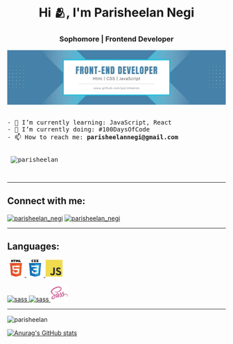 <h1 align="center">Hi 🫂, I'm Parisheelan Negi</h1>
<h3 align="center">Sophomore | Frontend Developer</h3>

![img](https://github.com/parisheelan/parisheelan/blob/main/1643638972532.jpeg)

<pre>

- 🌱 I’m currently learning: JavaScript, React
- 🔭 I’m currently doing: #100DaysOfCode
- 📫 How to reach me: <b>parisheelannegi@gmail.com</b>
 
<p align="left"> <img src="https://komarev.com/ghpvc/?username=parisheelan&label=%20views&color=0e75b6&style=flat" alt="parisheelan" /> </p>
</pre>

***

## Connect with me:
<p align="left">
<a href="https://linkedin.com/in/parisheelan" target="blank"><img align="center" src="https://raw.githubusercontent.com/rahuldkjain/github-profile-readme-generator/master/src/images/icons/Social/linked-in-alt.svg" alt="parisheelan_negi" height="30" width="40" /></a>
<a href="https://www.instagram.com/parisheelan_negi/" target="blank"><img align="center" src="https://raw.githubusercontent.com/rahuldkjain/github-profile-readme-generator/master/src/images/icons/Social/instagram.svg" alt="parisheelan_negi" height="30" width="40" /></a>
</p>

***

## Languages:
<p align="left"> 
<a href="https://www.w3.org/html/" target="_blank" rel="noreferrer"> <img src="https://raw.githubusercontent.com/devicons/devicon/master/icons/html5/html5-original-wordmark.svg" alt="html5" width="40" height="40"/> </a> 
<a href="https://www.w3schools.com/css/" target="_blank" rel="noreferrer"> <img src="https://raw.githubusercontent.com/devicons/devicon/master/icons/css3/css3-original-wordmark.svg" alt="css3" width="40" height="40"/> </a> 
<a href="https://developer.mozilla.org/en-US/docs/Web/JavaScript" target="_blank" rel="noreferrer"> <img src="https://raw.githubusercontent.com/devicons/devicon/master/icons/javascript/javascript-original.svg" alt="javascript" width="40" height="40"/> </a> 


<a href="https://sass-lang.com" target="_blank" rel="noreferrer"> <img src="https://www.vectorlogo.zone/logos/getbootstrap/getbootstrap-icon.svg" alt="sass" width="40" height="40"/> </a>
<a href="https://sass-lang.com" target="_blank" rel="noreferrer"> <img src="https://www.vectorlogo.zone/logos/python/python-vertical.svg" alt="sass" width="40" height="40"/> </a>
<a href="https://sass-lang.com" target="_blank" rel="noreferrer"> <img src="https://raw.githubusercontent.com/devicons/devicon/master/icons/sass/sass-original.svg" alt="sass" width="40" height="40"/> </a>

 </p>

***



<p><img align="center" src="https://github-readme-streak-stats.herokuapp.com/?user=parisheelan" alt="parisheelan" /></p>


[![Anurag's GitHub stats](https://github-readme-stats.vercel.app/api?username=parisheelan)](https://github.com/anuraghazra/github-readme-stats)


